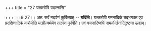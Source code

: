 +++
title = "27 यत्करोषि यदश्नासि"

+++
।।9.27।। अतः सर्वं मदर्पणं कुर्वित्याह -- **यदिति।** यत्करोषि गमनादिकं
तद्भगवत एव प्रदक्षिणादिकं करोमीति मत्प्रीत्यर्थमेव तदर्पणं कुर्विति। एवं
वचनादिष्वपि नामकीर्तनादिदृष्ट्या ऊह्यम्।

